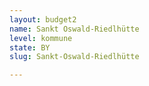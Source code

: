 ```yaml
---
layout: budget2
name: Sankt Oswald-Riedlhütte
level: kommune
state: BY
slug: Sankt-Oswald-Riedlhütte

---
```



